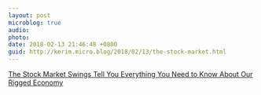 ```yaml
---
layout: post
microblog: true
audio: 
photo: 
date: 2018-02-13 21:46:48 +0800
guid: http://kerim.micro.blog/2018/02/13/the-stock-market.html
---
```

[The Stock Market Swings Tell You Everything You Need to Know About Our Rigged Economy](https://theintercept.com/2018/02/08/stock-market-crash-jobs-report-wages/)
